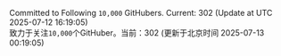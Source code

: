 Committed to Following `10,000` GitHubers. Current: <!-- FOLLOWING_COUNT -->302<!-- FOLLOWING_COUNT --> (Update at UTC <!-- LAST_UPDATED -->2025-07-12 16:19:05<!-- LAST_UPDATED -->)<br>
致力于关注`10,000`个GitHuber。当前：<!-- FOLLOWING_COUNT -->302<!-- FOLLOWING_COUNT --> (更新于北京时间 <!-- LAST_UPDATED_CST -->2025-07-13 00:19:05<!-- LAST_UPDATED_CST -->)
